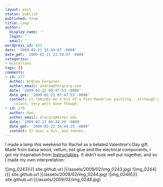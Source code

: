 ```yaml
---
layout: post
status: publish
published: true
title: Lamp
author:
  display_name: ''
  login: ''
  email: ''
wordpress_id: 453
date: '2009-02-21 16:58:07 -0800'
date_gmt: '2009-02-21 23:58:07 -0800'
categories:
- miscellany
tags: []
comments:
- id: 277
  author: Andrew Ferguson
  author_email: andrew@fergcorp.com
  date: '2009-02-22 00:47:53 -0800'
  date_gmt: '2009-02-22 07:47:53 -0800'
  content: It reminds me a bit of a Piet Mondrian painting...although without the
    colors. Very well done though.
- id: 278
  author: Dan
  author_email: dlecocq@mines.edu
  date: '2009-02-22 09:44:29 -0800'
  date_gmt: '2009-02-22 16:44:29 -0800'
  content: It does a bit, and thanks.
---
```

I made a lamp this weekend for Rachel as a belated Valentine's Day gift.  Made from balsa wood, vellum, hot glue and the electrical components, I got my inspiration from [Instructables](http://www.instructables.com/id/5-Japanese-lamp-from-recycled-materials/).  It didn't look well put-together, and so I made my own interpretation:

![img_0243]({{ site.github.url }}/assets/2009/02/img_0243.jpg)
![img_0244]({{ site.github.url }}/assets/2009/02/img_0244.jpg)
![img_0248]({{ site.github.url }}/assets/2009/02/img_0248.jpg)
